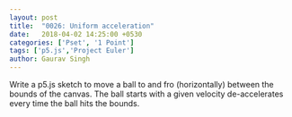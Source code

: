 ```yaml
---
layout: post
title:  "0026: Uniform acceleration"
date:   2018-04-02 14:25:00 +0530
categories: ['Pset', '1 Point']
tags: ['p5.js','Project Euler']
author: Gaurav Singh
---
```


Write a p5.js sketch to move a ball to and fro (horizontally) between the bounds of the canvas.
The ball starts with a given velocity de-accelerates every time the ball hits the bounds.
